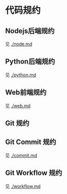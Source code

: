 # 代码规约

## Nodejs后端规约
见 [./node.md](https://github.com/shile100/codeStyle/blob/master/node.md)

## Python后端规约
见 [./python.md](https://github.com/shile100/codeStyle/blob/master/node.md)

## Web前端规约
见 [./web.md](https://github.com/shile100/codeStyle/blob/master/node.md)

## Git 规约
## Git Commit 规约
见 [./commit.md](https://github.com/shile100/codeStyle/blob/master/node.md)

## Git Workflow 规约
见 [./workflow.md](https://github.com/shile100/codeStyle/blob/master/node.md)
